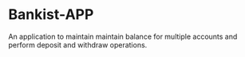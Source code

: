 # Bankist-APP
An application to maintain maintain balance for multiple accounts and perform deposit and withdraw operations.
